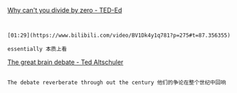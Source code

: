 [Why can't you divide by zero - TED-Ed](https://www.bilibili.com/video/BV1Dk4y1q781?p=275)

```ad-note


[01:29](https://www.bilibili.com/video/BV1Dk4y1q781?p=275#t=87.356355)

essentially 本质上看
```

[The great brain debate - Ted Altschuler](https://www.bilibili.com/video/BV1Dk4y1q781?p=276)


```ad0-note

The debate reverberate through out the century 他们的争论在整个世纪中回响
```